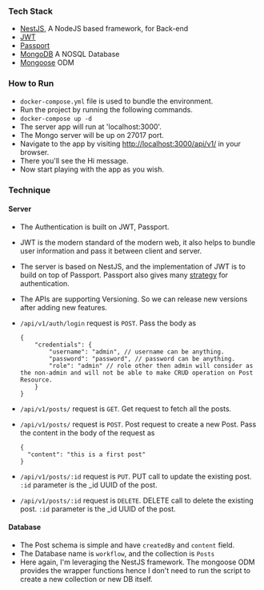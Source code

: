 ### Tech Stack

- [NestJS](https://nestjs.com/), A NodeJS based framework, for Back-end
- [JWT](https://jwt.io/)
- [Passport](http://www.passportjs.org/)
- [MongoDB](https://www.mongodb.com/) A NOSQL Database
- [Mongoose](https://mongoosejs.com/) ODM


### How to Run

- `docker-compose.yml` file is used to bundle the environment.
- Run the project by running the following commands.
- `docker-compose up -d`
- The server app will run at 'localhost:3000'.
- The Mongo server will be up on 27017 port.
- Navigate to the app by visiting [http://localhost:3000/api/v1/](http://localhost:3000/api/v1/) in your browser.
- There you'll see the Hi message.
- Now start playing with the app as you wish.


### Technique

#### Server
- The Authentication is built on JWT, Passport.
- JWT is the modern standard of the modern web, it also helps to bundle user information and pass it between client and server.
- The server is based on NestJS, and the implementation of JWT is to build on top of Passport. Passport also gives many [strategy](http://www.passportjs.org/packages/) for authentication.
- The APIs are supporting Versioning. So we can release new versions after adding new features.
- `/api/v1/auth/login` request is `POST`. Pass the body as 

  ```
  {
      "credentials": {
          "username": "admin", // username can be anything. 
          "password": "password", // password can be anything.
          "role": "admin" // role other then admin will consider as the non-admin and will not be able to make CRUD operation on Post Resource.
      }
  }
  ```
- `/api/v1/posts/` request is `GET`. Get request to fetch all the posts.
- `/api/v1/posts/` request is `POST`. Post request to create a new Post. Pass the content in the body of the request as

  ```
  { 
    "content": "this is a first post"
  }
  ```
- `/api/v1/posts/:id` request is `PUT`. PUT call to update the existing post. `:id` parameter is the _id UUID of the post.
- `/api/v1/posts/:id` request is `DELETE`. DELETE call to delete the existing post. `:id` parameter is the _id UUID of the post.


#### Database
- The Post schema is simple and have `createdBy` and `content` field.
- The Database name is `workflow`, and the collection is `Posts`
- Here again, I'm leveraging the NestJS framework. The mongoose ODM provides the wrapper functions hence I don't need to run the script to create a new collection or new DB itself.